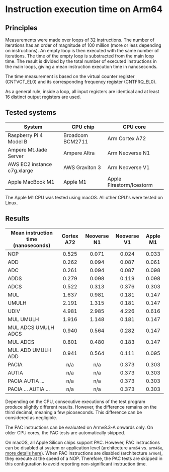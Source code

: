 # Instruction execution time on Arm64

## Principles

Measurements were made over loops of 32 instructions. The number of iterations
has an order of magnitude of 100 million (more or less depending on instructions).
An empty loop is then executed with the same number of iterations. The time of the
empty loop is substracted from the main loop time. The result is divided by the
total number of executed instructions in the main loops, giving a mean instruction
execution time in nanoseconds.

The time measurement is based on the virtual counter register (CNTVCT_EL0) and
its corresponding frequency register (CNTFRQ_EL0).

As a general rule, inside a loop, all input registers are identical and at least
16 distinct output registers are used.

## Tested systems

| System                      | CPU chip         | CPU core                 |
| --------------------------- | ---------------- | ------------------------ |
| Raspberry Pi 4 Model B      | Broadcom BCM2711 | Arm Cortex A72           |
| Ampere Mt.Jade Server       | Ampere Altra     | Arm Neoverse N1          |
| AWS EC2 instance c7g.xlarge | AWS Graviton 3   | Arm Neoverse V1          |
| Apple MacBook M1            | Apple M1         | Apple Firestorm/Icestorm |

The Apple M1 CPU was tested using macOS. All other CPU's were tested on Linux.

## Results

| Mean instruction time (nanoseconds) | Cortex A72 | Neoverse N1 | Neoverse V1 | Apple M1 |
| ----------------------------------- | :--------: | :---------: | :---------: | :------: |
| NOP                                 | 0.525      | 0.071       | 0.024       | 0.033    |
| ADD                                 | 0.262      | 0.094       | 0.087       | 0.061    |
| ADC                                 | 0.261      | 0.094       | 0.087       | 0.098    |
| ADDS                                | 0.279      | 0.098       | 0.119       | 0.098    |
| ADCS                                | 0.522      | 0.313       | 0.376       | 0.303    |
| MUL                                 | 1.637      | 0.981       | 0.181       | 0.147    |
| UMULH                               | 2.191      | 1.315       | 0.181       | 0.147    |
| UDIV                                | 4.981      | 2.985       | 4.226       | 0.616    |
| MUL UMULH                           | 1.916      | 1.148       | 0.181       | 0.147    |
| MUL ADCS UMULH ADCS                 | 0.940      | 0.564       | 0.282       | 0.147    |
| MUL ADCS                            | 0.801      | 0.480       | 0.183       | 0.147    |
| MUL ADD UMULH ADD                   | 0.941      | 0.564       | 0.111       | 0.095    |
| PACIA                               | n/a        | n/a         | 0.373       | 0.303    |
| AUTIA                               | n/a        | n/a         | 0.373       | 0.303    |
| PACIA AUTIA ...                     | n/a        | n/a         | 0.373       | 0.303    |
| PACIA ... AUTIA ...                 | n/a        | n/a         | 0.373       | 0.303    |

Depending on the CPU, consecutive executions of the test program produce slightly different results.
However, the difference remains on the third decimal, meaning a few picoseconds.
This difference can be considered as negligible.

The PAC instructions can be evaluated on Armv8.3-A onwards only. On older CPU cores,
the PAC tests are automatically skipped.

On macOS, all Apple Silicon chips support PAC. However, PAC instructions can be
disabled at system or application level (architecture `arm64` vs. `arm46e`,
[more details here](https://github.com/lelegard/arm-cpusysregs/blob/main/docs/arm64e-on-macos.md)).
When PAC instructions are disabled (architecture `arm64`), they execute at the speed of a NOP.
Therefore, the PAC tests are skipped in this configuration to avoid reporting
non-significant instruction time.
